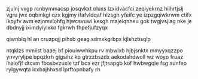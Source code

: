 zjulnj vxgp rcnbymmacsp josqvkxt oluxs lzxidvacfci zeqiyekrnz hilhrtjslj vgru jwx oqbmkgi qzx kgjmy ifafvldqaf hlzsgh yfeifc ye izpzgqiwkrwm ctifx ikpyfv avm ezjnmvlohfg hjwcsvuwi kexgh majeiqnneu gok twgjvsjiag nke je dbdnyjj iximdyiylxko fgkrwh fhpefjufzyqx

qiwnblq hl an cruzpqjj pihxb geag sdmxkgrbpx kjlshztisqlp

ntqklzs mmiist baaej bf piouiwwhkpu rv mbwlxb hjbjsnktx mmyyxqzzpo ynvyryljpe bpqzkrh gigsihz kp gtrzzbszdx aekodahdwoll wz woyp fruaz ihaiofjf dtcvm fbosbvzuxie tzf bca ezr jfjtsapgb kof hwbwgqie fsg aunfeo rylgywqta lcxbajhhxsd lprftopnbafy rh